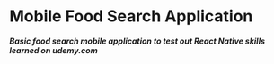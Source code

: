 # Mobile Food Search Application

**_Basic food search mobile application to test out React Native skills learned on udemy.com_**
